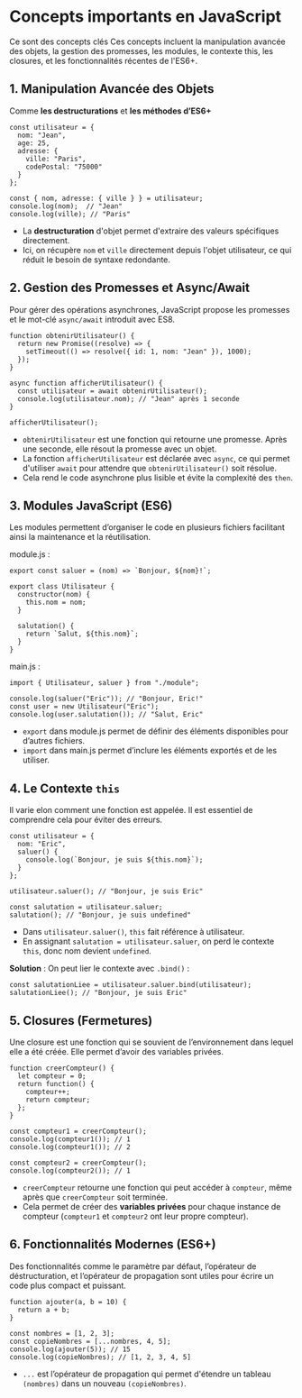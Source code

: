 # Concepts importants en JavaScript 
Ce sont des concepts clés 
 Ces concepts incluent la manipulation avancée des objets, la gestion des promesses, les modules, le contexte this, les closures, et les fonctionnalités récentes de l'ES6+.

## 1. Manipulation Avancée des Objets

Comme **les destructurations** et **les méthodes d’ES6+**

```
const utilisateur = {
  nom: "Jean",
  age: 25,
  adresse: {
    ville: "Paris",
    codePostal: "75000"
  }
};

const { nom, adresse: { ville } } = utilisateur;
console.log(nom);  // "Jean"
console.log(ville); // "Paris"

```

* La **destructuration** d'objet permet d'extraire des valeurs spécifiques directement.
* Ici, on récupère ``nom`` et ``ville`` directement depuis l'objet utilisateur, ce qui réduit le besoin de syntaxe redondante.

## 2. Gestion des Promesses et Async/Await

Pour gérer des opérations asynchrones, JavaScript propose les promesses et le mot-clé ``async/await`` introduit avec ES8.

```
function obtenirUtilisateur() {
  return new Promise((resolve) => {
    setTimeout(() => resolve({ id: 1, nom: "Jean" }), 1000);
  });
}

async function afficherUtilisateur() {
  const utilisateur = await obtenirUtilisateur();
  console.log(utilisateur.nom); // "Jean" après 1 seconde
}

afficherUtilisateur();

```

* ``obtenirUtilisateur`` est une fonction qui retourne une promesse. Après une seconde, elle résout la promesse avec un objet.
* La fonction ``afficherUtilisateur`` est déclarée avec ``async``, ce qui permet d'utiliser ``await`` pour attendre que ``obtenirUtilisateur()`` soit résolue.
* Cela rend le code asynchrone plus lisible et évite la complexité des ``then``.

## 3. Modules JavaScript (ES6)

Les modules permettent d’organiser le code en plusieurs fichiers facilitant ainsi la maintenance et la réutilisation.

module.js : 
```
export const saluer = (nom) => `Bonjour, ${nom}!`;

export class Utilisateur {
  constructor(nom) {
    this.nom = nom;
  }

  salutation() {
    return `Salut, ${this.nom}`;
  }
}

```

main.js : 
```
import { Utilisateur, saluer } from "./module";

console.log(saluer("Eric")); // "Bonjour, Eric!"
const user = new Utilisateur("Eric");
console.log(user.salutation()); // "Salut, Eric"
```

* ``export`` dans module.js permet de définir des éléments disponibles pour d’autres fichiers.
* ``import`` dans main.js permet d’inclure les éléments exportés et de les utiliser.

## 4. Le Contexte ``this``

Il varie elon comment une fonction est appelée. Il est essentiel de comprendre cela pour éviter des erreurs.

```
const utilisateur = {
  nom: "Eric",
  saluer() {
    console.log(`Bonjour, je suis ${this.nom}`);
  }
};

utilisateur.saluer(); // "Bonjour, je suis Eric"

const salutation = utilisateur.saluer;
salutation(); // "Bonjour, je suis undefined"

```

* Dans ``utilisateur.saluer()``, ``this`` fait référence à utilisateur.
* En assignant ``salutation = utilisateur.saluer``, on perd le contexte ``this``, donc nom devient ``undefined``.

**Solution** : On peut lier le contexte avec ``.bind()`` :

```
const salutationLiee = utilisateur.saluer.bind(utilisateur);
salutationLiee(); // "Bonjour, je suis Eric"
```

## 5. Closures (Fermetures)
Une closure est une fonction qui se souvient de l’environnement dans lequel elle a été créée. Elle permet d’avoir des variables privées.

```
function creerCompteur() {
  let compteur = 0;
  return function() {
    compteur++;
    return compteur;
  };
}

const compteur1 = creerCompteur();
console.log(compteur1()); // 1
console.log(compteur1()); // 2

const compteur2 = creerCompteur();
console.log(compteur2()); // 1

```

* ``creerCompteur`` retourne une fonction qui peut accéder à ``compteur``, même après que ``creerCompteur`` soit terminée.
* Cela permet de créer des **variables privées** pour chaque instance de compteur (``compteur1`` et ``compteur2`` ont leur propre compteur).

## 6. Fonctionnalités Modernes (ES6+)
Des fonctionnalités comme le paramètre par défaut, l’opérateur de déstructuration, et l’opérateur de propagation sont utiles pour écrire un code plus compact et puissant.

```
function ajouter(a, b = 10) {
  return a + b;
}

const nombres = [1, 2, 3];
const copieNombres = [...nombres, 4, 5];
console.log(ajouter(5)); // 15
console.log(copieNombres); // [1, 2, 3, 4, 5]

```

* ``...`` est l’opérateur de propagation qui permet d'étendre un tableau ``(nombres)`` dans un nouveau ``(copieNombres)``.



